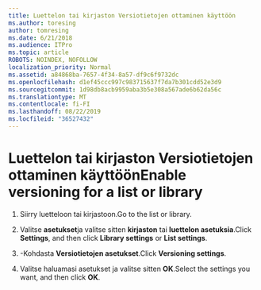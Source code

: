 ```yaml
---
title: Luettelon tai kirjaston Versiotietojen ottaminen käyttöön
ms.author: toresing
author: tomresing
ms.date: 6/21/2018
ms.audience: ITPro
ms.topic: article
ROBOTS: NOINDEX, NOFOLLOW
localization_priority: Normal
ms.assetid: a84868ba-7657-4f34-8a57-df9c6f9732dc
ms.openlocfilehash: d1ef45ccc997c983715637f7da7b301cdd52e3d9
ms.sourcegitcommit: 1d98db8acb9959aba3b5e308a567ade6b62da56c
ms.translationtype: MT
ms.contentlocale: fi-FI
ms.lasthandoff: 08/22/2019
ms.locfileid: "36527432"
---
```

# <a name="enable-versioning-for-a-list-or-library"></a><span data-ttu-id="b58f9-102">Luettelon tai kirjaston Versiotietojen ottaminen käyttöön</span><span class="sxs-lookup"><span data-stu-id="b58f9-102">Enable versioning for a list or library</span></span>

1. <span data-ttu-id="b58f9-103">Siirry luetteloon tai kirjastoon.</span><span class="sxs-lookup"><span data-stu-id="b58f9-103">Go to the list or library.</span></span>
    
2. <span data-ttu-id="b58f9-104">Valitse **asetukset**ja valitse sitten **kirjaston** tai **luettelon asetuksia**.</span><span class="sxs-lookup"><span data-stu-id="b58f9-104">Click **Settings**, and then click **Library settings** or **List settings**.</span></span>
    
3. <span data-ttu-id="b58f9-105">-Kohdasta **Versiotietojen asetukset**.</span><span class="sxs-lookup"><span data-stu-id="b58f9-105">Click **Versioning settings**.</span></span>
    
4. <span data-ttu-id="b58f9-106">Valitse haluamasi asetukset ja valitse sitten **OK**.</span><span class="sxs-lookup"><span data-stu-id="b58f9-106">Select the settings you want, and then click **OK**.</span></span>
    

